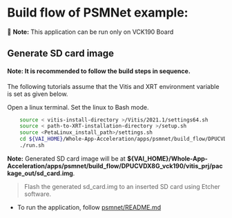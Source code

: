# Build flow of PSMNet example:

:pushpin: **Note:** This application can be run only on VCK190 Board

## Generate SD card image

#### **Note:** It is recommended to follow the build steps in sequence.

The following tutorials assume that the Vitis and XRT environment variable is set as given below.

Open a linux terminal. Set the linux to Bash mode.

```sh
    source < vitis-install-directory >/Vitis/2021.1/settings64.sh
    source < path-to-XRT-installation-directory >/setup.sh
    source <PetaLinux_install_path>/settings.sh
    cd ${VAI_HOME}/Whole-App-Acceleration/apps/psmnet/build_flow/DPUCVDX8G_vck190/
    ./run.sh
```

**Note:** Generated SD card image will be at **${VAI_HOME}/Whole-App-Acceleration/apps/psmnet/build_flow/DPUCVDX8G_vck190/vitis_prj/package_out/sd_card.img**.

> Flash the generated sd_card.img to an inserted SD card using Etcher software.

* To run the application, follow [psmnet/README.md](./../../README.md/#Setup)
